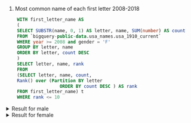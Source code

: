 1. Most common name of each first letter 2008-2018

```SQL
    WITH first_letter_name AS
    (
    SELECT SUBSTR(name, 0, 1) AS letter, name, SUM(number) AS count
    FROM `bigquery-public-data.usa_names.usa_1910_current`
    WHERE year >= 2008 and gender = 'F'
    GROUP BY letter, name
    ORDER BY letter, count DESC
    )
    SELECT letter, name, rank
    FROM 
    (SELECT letter, name, count,
    Rank() over (Partition BY letter
                    ORDER BY count DESC ) AS rank
    FROM first_letter_name) t
    WHERE rank <= 10
```

<details>
  <summary>Result for male</summary>

  **letter**|**name**|**rank**
:-----:|:-----:|:-----:
A|Alexander|1
A|Aiden|2
A|Anthony|3
A|Andrew|4
A|Aaron|5
A|Angel|6
A|Adrian|7
A|Austin|8
A|Adam|9
A|Ayden|10
B|Benjamin|1
B|Brayden|2
B|Brandon|3
B|Blake|4
B|Brody|5
B|Bentley|6
B|Bryson|7
B|Bryan|8
B|Bryce|8
B|Brian|10
C|Christopher|1
C|Christian|2
C|Caleb|3
C|Carter|4
C|Connor|5
C|Charles|6
C|Cameron|7
C|Colton|8
C|Chase|9
C|Cooper|10
D|Daniel|1
D|David|2
D|Dylan|3
D|Dominic|4
D|Diego|5
D|Damian|6
D|Declan|7
D|Devin|8
D|Derek|9
D|Damien|10
E|Ethan|1
E|Elijah|2
E|Evan|3
E|Eli|4
E|Easton|5
E|Elias|6
E|Eric|7
E|Ezra|8
E|Edward|9
E|Ezekiel|10
F|Francisco|1
F|Fernando|2
F|Finn|3
F|Felix|4
F|Fabian|5
F|Frank|6
F|Finley|7
F|Finnegan|8
F|Franklin|9
F|Frederick|10
G|Gabriel|1
G|Gavin|2
G|Grayson|3
G|Giovanni|4
G|Greyson|5
G|George|6
G|Grant|7
G|Gage|8
G|Gael|9
G|Graham|10
H|Henry|1
H|Hunter|2
H|Hudson|3
H|Hayden|4
H|Harrison|5
H|Hector|6
H|Holden|7
H|Hugo|8
H|Hendrix|9
H|Hayes|10
I|Isaac|1
I|Isaiah|2
I|Ian|3
I|Ivan|4
I|Israel|5
I|Iker|6
I|Ismael|7
I|Izaiah|8
I|Ibrahim|9
I|Issac|10
J|Jacob|1
J|James|2
J|Jayden|3
J|Joseph|4
J|Joshua|5
J|Jackson|6
J|John|7
J|Jonathan|8
J|Jack|9
J|Julian|10
K|Kevin|1
K|Kayden|2
K|Kaleb|3
K|Kyle|4
K|Kaden|5
K|Kaiden|6
K|Kai|7
K|Kingston|8
K|Kenneth|9
K|King|10
L|Liam|1
L|Logan|2
L|Lucas|3
L|Luke|4
L|Landon|5
L|Levi|6
L|Luis|7
L|Lincoln|8
L|Leo|9
L|Leonardo|10
M|Michael|1
M|Mason|2
M|Matthew|3
M|Mateo|4
M|Micah|5
M|Max|6
M|Miles|7
M|Maxwell|8
M|Miguel|9
M|Marcus|10
N|Noah|1
N|Nathan|2
N|Nicholas|3
N|Nolan|4
N|Nathaniel|5
N|Nicolas|6
N|Nehemiah|7
N|Nash|8
N|Noel|9
N|Nasir|10
O|Owen|1
O|Oliver|2
O|Oscar|3
O|Omar|4
O|Orion|5
O|Orlando|6
O|Odin|7
O|Omari|8
O|Otto|9
O|Oakley|10
P|Parker|1
P|Preston|2
P|Patrick|3
P|Paul|4
P|Peter|5
P|Peyton|6
P|Paxton|7
P|Pedro|8
P|Phoenix|9
P|Phillip|10
Q|Quinn|1
Q|Quentin|2
Q|Quinton|3
Q|Quincy|4
Q|Quintin|5
Q|Quinten|6
Q|Quadir|7
Q|Quinlan|8
Q|Quran|9
Q|Qasim|10
R|Ryan|1
R|Robert|2
R|Ryder|3
R|Roman|4
R|Richard|5
R|Riley|6
R|Ryker|7
R|Rylan|8
R|Ricardo|9
R|Rowan|10
S|Samuel|1
S|Sebastian|2
S|Santiago|3
S|Sawyer|4
S|Steven|5
S|Sean|6
S|Silas|7
S|Seth|8
S|Stephen|9
S|Spencer|10
T|Tyler|1
T|Thomas|2
T|Tristan|3
T|Theodore|4
T|Timothy|5
T|Tucker|6
T|Tanner|7
T|Trevor|8
T|Travis|9
T|Trenton|10
U|Uriel|1
U|Uriah|2
U|Ulises|3
U|Urijah|4
U|Ulysses|5
U|Unknown|6
U|Umar|7
U|Uziel|8
U|Usher|9
U|Ulisses|10
V|Vincent|1
V|Victor|2
V|Vicente|3
V|Valentino|4
V|Vihaan|5
V|Vincenzo|6
V|Vance|7
V|Van|8
V|Valentin|9
V|Vaughn|10
W|William|1
W|Wyatt|2
W|Wesley|3
W|Weston|4
W|Waylon|5
W|Walter|6
W|Walker|7
W|Warren|8
W|Wade|9
W|Winston|10
X|Xavier|1
X|Xander|2
X|Xzavier|3
X|Xavi|4
X|Xavion|5
X|Xavian|6
X|Xaiden|7
X|Xavior|8
X|Xzavion|9
X|Xayden|9
Y|Yahir|1
Y|Yusuf|2
Y|Yosef|3
Y|Yousef|4
Y|Yehuda|5
Y|Yandel|6
Y|Yisroel|7
Y|Yadiel|8
Y|Yael|9
Y|Yaakov|10
Z|Zachary|1
Z|Zane|2
Z|Zion|3
Z|Zayden|4
Z|Zander|5
Z|Zachariah|6
Z|Zaiden|7
Z|Zayne|8
Z|Zackary|9
Z|Zayn|10
</details>
<details>
  <summary>Result for female </summary>

  **letter**|**name**|**rank**
:-----:|:-----:|:-----:
**A**|Ava|1
A|Abigail|2
A|Amelia|3
A|Addison|4
A|Avery|5
A|Aubrey|6
A|Anna|7
A|Alexis|8
A|Allison|9
A|Audrey|10
**B**|Brooklyn|1
B|Brianna|2
B|Bella|3
B|Bailey|4
B|Brooke|5
B|Brielle|6
B|Brooklynn|7
B|Brynn|8
B|Briana|9
B|Bianca|10
**C**|Chloe|1
C|Charlotte|2
C|Camila|3
C|Claire|4
C|Caroline|5
C|Clara|6
C|Cora|7
C|Catherine|8
C|Cecilia|9
C|Callie|10
**D**|Destiny|1
D|Delilah|2
D|Daisy|3
D|Daniela|4
D|Diana|5
D|Danielle|6
D|Delaney|7
D|Dakota|8
D|Daniella|9
D|Daphne|10
**E**|Emma|1
E|Emily|2
E|Elizabeth|3
E|Ella|4
E|Evelyn|5
E|Ellie|6
E|Eva|7
E|Eleanor|8
E|Elena|9
E|Eliana|10
**F**|Faith|1
F|Fiona|2
F|Finley|3
F|Fatima|4
F|Fernanda|5
F|Francesca|6
F|Felicity|7
F|Freya|8
F|Frances|9
F|Farrah|10
**G**|Grace|1
G|Gabriella|2
G|Genesis|3
G|Gianna|4
G|Gabrielle|5
G|Gracie|6
G|Giselle|7
G|Gabriela|8
G|Genevieve|9
G|Georgia|10
**H**|Harper|1
H|Hannah|2
H|Hailey|3
H|Hazel|4
H|Hadley|5
H|Hayden|6
H|Haley|7
H|Harmony|8
H|Hope|9
H|Heaven|10
**I**|Isabella|1
I|Isabelle|2
I|Isabel|3
I|Ivy|4
I|Isla|5
I|Izabella|6
I|Iris|7
I|Itzel|8
I|Imani|9
I|Irene|10
**J**|Julia|1
J|Jasmine|2
J|Jocelyn|3
J|Jade|4
J|Jordyn|5
J|Jessica|6
J|Josephine|7
J|Juliana|8
J|Jennifer|9
J|Jayla|10
**K**|Kaylee|1
K|Kylie|2
K|Katherine|3
K|Kayla|4
K|Kennedy|5
K|Khloe|6
K|Kimberly|7
K|Kaitlyn|8
K|Kinsley|9
K|Kendall|10
**L**|Lily|1
L|Lillian|2
L|Layla|3
L|Leah|4
L|Lucy|5
L|Lauren|6
L|Lydia|7
L|London|8
L|Liliana|9
L|Luna|10
**M**|Mia|1
M|Madison|2
M|Madelyn|3
M|Maya|4
M|Mackenzie|5
M|Madeline|6
M|Mila|7
M|Makayla|8
M|Melanie|9
M|Morgan|10
**N**|Natalie|1
N|Nevaeh|2
N|Nora|3
N|Naomi|4
N|Natalia|5
N|Nicole|6
N|Norah|7
N|Nova|8
N|Nadia|9
N|Noelle|10
**O**|Olivia|1
O|Olive|2
O|Oakley|3
O|Ophelia|4
O|Octavia|5
O|Opal|6
O|Oaklyn|7
O|Oaklee|8
O|Oaklynn|9
O|Oakleigh|10
**P**|Peyton|1
P|Penelope|2
P|Paisley|3
P|Piper|4
P|Payton|5
P|Paige|6
P|Presley|7
P|Parker|8
P|Phoebe|9
P|Paris|10
**Q**|Quinn|1
Q|Queen|2
Q|Quincy|3
Q|Queenie|4
Q|Quetzalli|5
Q|Queena|6
Q|Quetzaly|7
Q|Quetzali|8
Q|Quincey|9
Q|Quincee|10
**R**|Riley|1
R|Ruby|2
R|Rylee|3
R|Reagan|4
R|Rachel|5
R|Reese|6
R|Rebecca|7
R|Ryleigh|8
R|Rose|9
R|Raelynn|10
**S**|Sophia|1
S|Sofia|2
S|Samantha|3
S|Sarah|4
S|Savannah|5
S|Scarlett|6
S|Stella|7
S|Serenity|8
S|Sophie|9
S|Sadie|10
**T**|Taylor|1
T|Trinity|2
T|Tessa|3
T|Teagan|4
T|Talia|5
T|Tatum|6
T|Tiffany|7
T|Tatiana|8
T|Tiana|9
T|Thea|10
**U**|Unique|1
U|Unknown|2
U|Uma|3
U|Una|4
U|Ursula|5
U|Udy|6
U|Uriah|7
U|Unity|8
U|Ulyana|9
U|Umme|10
U|Umaiza|10
**V**|Victoria|1
V|Violet|2
V|Vivian|3
V|Valeria|4
V|Valentina|5
V|Vanessa|6
V|Valerie|7
V|Vivienne|8
V|Veronica|9
V|Vera|10
**W**|Willow|1
W|Willa|2
W|Whitney|3
W|Winter|4
W|Wendy|5
W|Wren|6
W|Wynter|7
W|Whitley|8
W|Winnie|9
W|Waverly|10
**X**|Ximena|1
X|Xiomara|2
X|Xochitl|3
X|Xitlali|4
X|Xitlaly|5
X|Xena|6
X|Xenia|7
X|Xyla|8
X|Xochilt|9
X|Ximenna|10
**Y**|Yaretzi|1
Y|Yareli|2
Y|Yasmin|3
Y|Yamileth|4
Y|Yaritza|5
Y|Yesenia|6
Y|Yazmin|7
Y|Yoselin|8
Y|Yuliana|9
Y|Yara|10
**Z**|Zoey|1
Z|Zoe|2
Z|Zara|3
Z|Zariah|4
Z|Zuri|5
Z|Zoie|6
Z|Zaniyah|7
Z|Zaria|8
Z|Zion|9
Z|Zariyah|10
</details>
